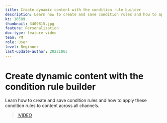 ```yaml
---
title: Create dynamic content with the condition rule builder
description: Learn how to create and save condition rules and how to apply these condition rules to content across all channels.
kt: 10589
thumbnail: 3409815.jpg
feature: Personalization
doc-type: feature video
team: PM
role: User
level: Beginner
last-update-author: 20221003
---
```

# Create dynamic content with the condition rule builder

Learn how to create and save condition rules and how to apply these condition rules to content across all channels.

>[!VIDEO](https://video.tv.adobe.com/v/3409815?quality=12)

